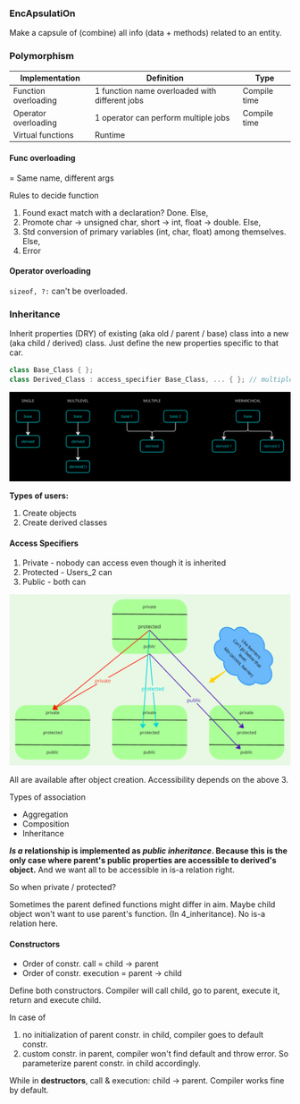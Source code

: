 ### EncApsulatiOn
Make a capsule of (combine) all info (data + methods) related to an entity.

### Polymorphism
| Implementation | Definition | Type
| --------- | -------- | --------- |
Function overloading | 1 function name overloaded with different jobs | Compile time
Operator overloading | 1 operator can perform multiple jobs | Compile time
Virtual functions | Runtime


#### Func overloading
= Same name, different args

Rules to decide function
 1. Found exact match with a declaration? Done. Else,
 2. Promote char -> unsigned char, short -> int, float -> double. Else,
 3. Std conversion of primary variables (int, char, float) among themselves. Else,
 4. Error

#### Operator overloading

`sizeof, ?:` can't be overloaded.


### Inheritance
Inherit properties (DRY) of existing (aka old / parent / base) class into a new (aka child / derived) class. Just define the new properties specific to that car.

```cpp
class Base_Class { };
class Derived_Class : access_specifier Base_Class, ... { }; // multiple inheritance
```
![inheritance](Pictures/inheritance.png)

**Types of users:**

1. Create objects
2. Create derived classes

#### Access Specifiers
1. Private - nobody can access even though it is inherited
2. Protected - Users_2 can
3. Public - both can

![access specifiers in inheritance](Pictures/access_specifiers.png)

All are available after object creation. Accessibility depends on the above 3.

Types of association
- Aggregation
- Composition
- Inheritance

**_Is a_ relationship is implemented as _public inheritance_. Because this is the only case where parent's public properties are accessible to derived's object.** And we want all to be accessible in is-a relation right.

So when private / protected?

Sometimes the parent defined functions might differ in aim. Maybe child object won't want to use parent's function. (In 4_inheritance). No is-a relation here.

#### Constructors
- Order of constr. call = child -> parent
- Order of constr. execution = parent -> child

Define both constructors. Compiler will call child, go to parent, execute it, return and execute child.

In case of 
1. no initialization of parent constr. in child, compiler goes  to default constr.
2. custom constr. in parent, compiler won't find default and throw error. So parameterize parent constr. in child accordingly.

While in **destructors**, call & execution: child -> parent.
Compiler works fine by default.